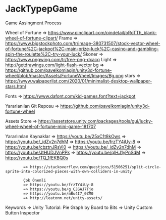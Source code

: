 # JackTypepGame
Game Assingment Process


Wheel of Fortune 	=> https://www.pinclipart.com/pindetail/oRoTTh_blank-wheel-of-fortune-clipart/
Frame 			=> https://www.bigstockphoto.com/tr/image-380731507/stock-vector-wheel-of-fortune%2C-jackpot%2C-main-prize-luck%2C-casino-and-gambling-spin-the-roulette%2C-try-your-luck/
Skoner 			=> https://www.pngwing.com/tr/free-png-dxacq
Light 			=> http://getdrawings.com/light-flash-vector
bg			=> https://github.com/pavelkomiagin/unity3d-fortune-wheel/blob/master/Assets/FortuneWheel/Images/Bg.png
stars			=> https://www.walpaperlist.com/2020/01/minimalist-desktop-wallpaper-stars.html

Fonts 			=> https://www.dafont.com/kid-games.font?text=jackpot

Yararlanılan Git Reposu => https://github.com/pavelkomiagin/unity3d-fortune-wheel

Assets Store 		=> https://assetstore.unity.com/packages/tools/gui/lucky-wheel-wheel-of-fortune-mini-game-181707

Yararlınılan Kaynaklar 	=> https://youtu.be/25xC1t8kOws
			=> https://youtu.be/_idZv2n7dhM
			=> https://youtu.be/frzTY4iUy-8
			=> https://youtu.be/cbztnJRsVl0
			=> https://youtu.be/_idZv2n7dhM
			=> https://youtu.be/JtHUDJVnPPk
			=> https://youtu.be/qlHJ1yPnSdM
			=> https://youtu.be/TQ_1fEKBQ0s	

			=> https://stackoverflow.com/questions/51506251/split-circle-sprite-into-colorized-pieces-with-own-colliders-in-unity

			Çok Önemli	
			=> https://youtu.be/frzTY4iUy-8
			=> https://youtu.be/g_CJGAJ7Tjo
			=> https://youtu.be/mBu4I7_0ZM0
			=> http://leatonm.net/unity-assets/

Keywords		=> Unity Tutorial: Pie Graph by Board to Bits
			    => Unity Custom Button Inspector